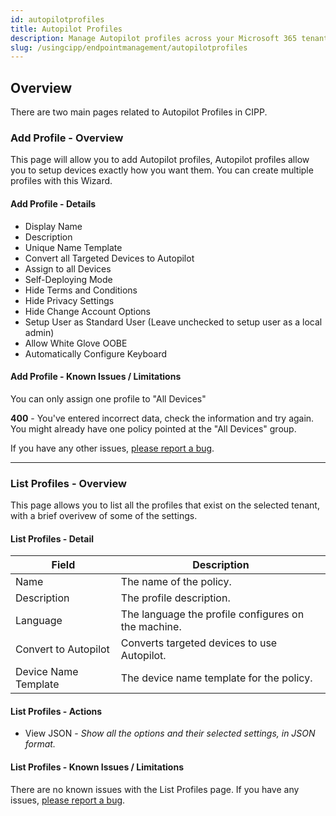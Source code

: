 ```yaml
---
id: autopilotprofiles
title: Autopilot Profiles
description: Manage Autopilot profiles across your Microsoft 365 tenants.
slug: /usingcipp/endpointmanagement/autopilotprofiles
---
```


## Overview

There are two main pages related to Autopilot Profiles in CIPP.

### Add Profile - Overview

This page will allow you to add Autopilot profiles, Autopilot profiles allow you to setup devices exactly how you want them. You can create multiple profiles with this Wizard.

#### Add Profile - Details

* Display Name
* Description
* Unique Name Template
* Convert all Targeted Devices to Autopilot
* Assign to all Devices
* Self-Deploying Mode
* Hide Terms and Conditions
* Hide Privacy Settings
* Hide Change Account Options
* Setup User as Standard User (Leave unchecked to setup user as a local admin)
* Allow White Glove OOBE
* Automatically Configure Keyboard

#### Add Profile - Known Issues / Limitations

You can only assign one profile to "All Devices"

**400** - You've entered incorrect data, check the information and try again. You might already have one policy pointed at the "All Devices" group.

If you have any other issues, [please report a bug](https://github.com/KelvinTegelaar/CIPP/issues/new?assignees=&labels=&template=bug_report.md&title=BUG%3A+).

--- 

### List Profiles - Overview

This page allows you to list all the profiles that exist on the selected tenant, with a brief overivew of some of the settings.  

#### List Profiles - Detail

|  Field                 | Description                                          |
| -----------------------| ---------------------------------------------------  |
| Name                   | The name of the policy.                              |
| Description            | The profile description.                             | 
| Language               | The language the profile configures on the machine.  |
| Convert to Autopilot   | Converts targeted devices to use Autopilot.          |
| Device Name Template   | The device name template for the policy.             |

#### List Profiles - Actions

* View JSON - *Show all the options and their selected settings, in JSON format.*

#### List Profiles - Known Issues / Limitations

There are no known issues with the List Profiles page. If you have any issues, [please report a bug](https://github.com/KelvinTegelaar/CIPP/issues/new?assignees=&labels=&template=bug_report.md&title=BUG%3A+).
